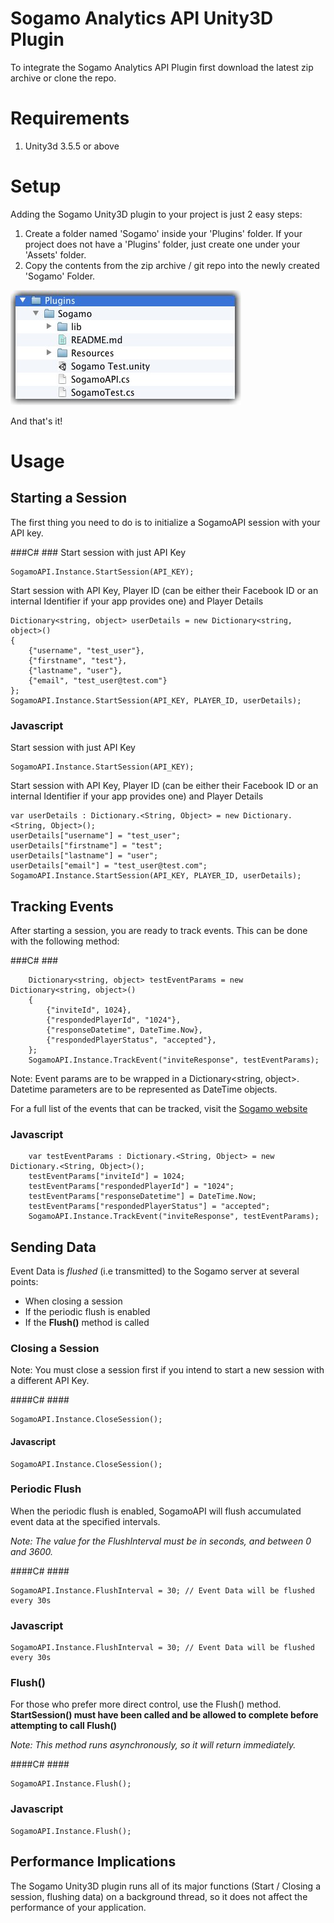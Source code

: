 # Sogamo Analytics API Unity3D Plugin #

To integrate the Sogamo Analytics API Plugin first download the latest zip archive or clone the repo.

# Requirements #
1. Unity3d 3.5.5 or above

# Setup #
Adding the Sogamo Unity3D plugin to your project is just 2 easy steps:

1. Create a folder named 'Sogamo' inside your 'Plugins' folder. If your project does not have a 'Plugins' folder, just create one under your 'Assets' folder. 
2. Copy the contents from the zip archive / git repo into the newly created 'Sogamo' Folder. 
	
![Final Folder Structure][Final Folder Structure]

And that's it!

# Usage #
## Starting a Session ##

The first thing you need to do is to initialize a SogamoAPI session with your  API key.

###C\# ###
Start session with just API Key

	SogamoAPI.Instance.StartSession(API_KEY);
Start session with API Key, Player ID (can be either their Facebook ID or an internal Identifier if your app provides one) and Player Details
	
	Dictionary<string, object> userDetails = new Dictionary<string, object>()
	{
		{"username", "test_user"},
		{"firstname", "test"},
		{"lastname", "user"},
		{"email", "test_user@test.com"}
	};	
	SogamoAPI.Instance.StartSession(API_KEY, PLAYER_ID, userDetails);
	
### Javascript ###
Start session with just API Key

	SogamoAPI.Instance.StartSession(API_KEY);
Start session with API Key, Player ID (can be either their Facebook ID or an internal Identifier if your app provides one) and Player Details

	var userDetails : Dictionary.<String, Object> = new Dictionary.<String, Object>();
	userDetails["username"] = "test_user";
	userDetails["firstname"] = "test";
	userDetails["lastname"] = "user";
	userDetails["email"] = "test_user@test.com";
	SogamoAPI.Instance.StartSession(API_KEY, PLAYER_ID, userDetails);
	
## Tracking Events ##
After starting a session, you are ready to track events. This can be done with the following method:

###C\# ###

		Dictionary<string, object> testEventParams = new Dictionary<string, object>()
		{
			{"inviteId", 1024},
			{"respondedPlayerId", "1024"},
			{"responseDatetime", DateTime.Now},
			{"respondedPlayerStatus", "accepted"},
		};
		SogamoAPI.Instance.TrackEvent("inviteResponse", testEventParams);
		
Note: Event params are to be wrapped in a Dictionary<string, object>. Datetime parameters are to be represented as DateTime objects.

For a full list of the events that can be tracked, visit the [Sogamo website](http://www.sogamo.com)
		
### Javascript ###

		var testEventParams : Dictionary.<String, Object> = new Dictionary.<String, Object>();		
		testEventParams["inviteId"] = 1024;
		testEventParams["respondedPlayerId"] = "1024";
		testEventParams["responseDatetime"] = DateTime.Now;
		testEventParams["respondedPlayerStatus"] = "accepted";		
		SogamoAPI.Instance.TrackEvent("inviteResponse", testEventParams);

## Sending Data ##
Event Data is _flushed_ (i.e transmitted) to the Sogamo server at several points:

- When closing a session
- If the periodic flush is enabled
- If the **Flush()** method is called

### Closing a Session ###
Note: You must close a session first if you intend to start a new session with a different API Key.

####C\# ####

	SogamoAPI.Instance.CloseSession();

#### Javascript ####

	SogamoAPI.Instance.CloseSession();
	
### Periodic Flush ###
When the periodic flush is enabled, SogamoAPI will flush accumulated event data at the specified intervals.

_Note: The value for the FlushInterval must be in seconds, and between 0 and 3600._

####C\# ####

	SogamoAPI.Instance.FlushInterval = 30; // Event Data will be flushed every 30s

### Javascript ###

	SogamoAPI.Instance.FlushInterval = 30; // Event Data will be flushed every 30s
	
### Flush() ###
For those who prefer more direct control, use the Flush() method. 
**StartSession() must have been called and be allowed to complete before attempting to call Flush()**

_Note: This method runs asynchronously, so it will return immediately._

####C\# ####

	SogamoAPI.Instance.Flush();

### Javascript ###

	SogamoAPI.Instance.Flush();

## Performance Implications ##

The Sogamo Unity3D plugin runs all of its major functions (Start / Closing a session, flushing data) on a background thread, so it does not affect the performance of your application.

[Final Folder Structure]:https://github.com/zelrealm/sogamo-unity3d-library/raw/master/images/Final%20Folder%20Structure.jpg "Final Folder Structure"
